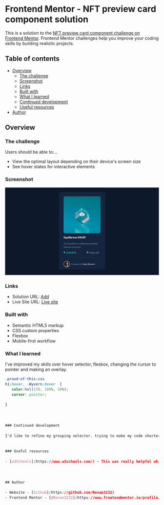 # Frontend Mentor - NFT preview card component solution

This is a solution to the [NFT preview card component challenge on Frontend Mentor](https://www.frontendmentor.io/challenges/nft-preview-card-component-SbdUL_w0U). Frontend Mentor challenges help you improve your coding skills by building realistic projects. 

## Table of contents

- [Overview](#overview)
  - [The challenge](#the-challenge)
  - [Screenshot](#screenshot)
  - [Links](#links)
  - [Built with](#built-with)
  - [What I learned](#what-i-learned)
  - [Continued development](#continued-development)
  - [Useful resources](#useful-resources)
- [Author](#author)



## Overview

### The challenge

Users should be able to:...

- View the optimal layout depending on their device's screen size
- See hover states for interactive elements

### Screenshot

![](\images\ScreenShot1.jpg)


### Links

- Solution URL: [Add](https://your-solution-url.com)
- Live Site URL: [Live site](https://app.netlify.com/sites/determined-tereshkova-e2e232/overview)


### Built with

- Semantic HTML5 markup
- CSS custom properties
- Flexbox
- Mobile-first workflow


### What I learned
I've improved my skills over hover selector, flexbox, changing the cursor to pointer and making an overlay.

```css
.proud-of-this-css 
h1:hover, .Wyvern:hover  {
   color:hsl(178, 100%, 50%);
   cursor: pointer;

}



### Continued development

I'd like to refine my grouping selector, trying to make my code shorter, also more resposive.


### Useful resources

- [w3Schools](https://www.w3schools.com/) - This was really helpful while I was trying to make the overlay over the image, their explamation was really simple and clear.



## Author

- Website - [Github](https://github.com/Renan3232)
- Frontend Mentor - [@Renan3232](https://www.frontendmentor.io/profile/Renan3232)

